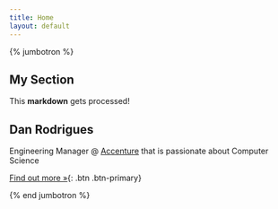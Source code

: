 ```yaml
---
title: Home
layout: default
---
```


{% jumbotron %}
## My Section
This **markdown** gets processed!


## Dan Rodrigues


Engineering Manager @ [Accenture](https://accenture.com) that is passionate about Computer Science

[Find out more &raquo;](/about){: .btn .btn-primary}

{% end jumbotron %}